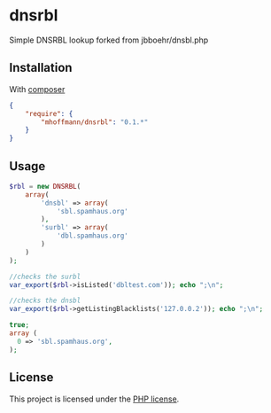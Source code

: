 # dnsrbl



Simple DNSRBL lookup forked from jbboehr/dnsbl.php

## Installation

With [composer](http://getcomposer.org)


```json
{
    "require": {
        "mhoffmann/dnsrbl": "0.1.*"
    }
}
```


## Usage

```php
$rbl = new DNSRBL(
    array(
        'dnsbl' => array(
            'sbl.spamhaus.org'
        ),
        'surbl' => array(
            'dbl.spamhaus.org'
        )
    )
);

//checks the surbl
var_export($rbl->isListed('dbltest.com')); echo ";\n";

//checks the dnsbl
var_export($rbl->getListingBlacklists('127.0.0.2')); echo ";\n";
```

```php
true;
array (
  0 => 'sbl.spamhaus.org',
);
```


## License

This project is licensed under the [PHP license](http://php.net/license/3_01.txt).
